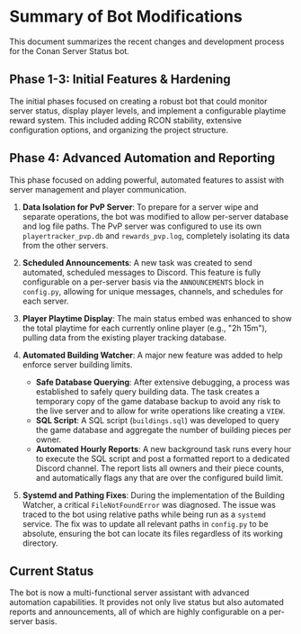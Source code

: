 # Summary of Bot Modifications

This document summarizes the recent changes and development process for the Conan Server Status bot.

## Phase 1-3: Initial Features & Hardening

The initial phases focused on creating a robust bot that could monitor server status, display player levels, and implement a configurable playtime reward system. This included adding RCON stability, extensive configuration options, and organizing the project structure.

## Phase 4: Advanced Automation and Reporting

This phase focused on adding powerful, automated features to assist with server management and player communication.

1.  **Data Isolation for PvP Server**: To prepare for a server wipe and separate operations, the bot was modified to allow per-server database and log file paths. The PvP server was configured to use its own `playertracker_pvp.db` and `rewards_pvp.log`, completely isolating its data from the other servers.

2.  **Scheduled Announcements**: A new task was created to send automated, scheduled messages to Discord. This feature is fully configurable on a per-server basis via the `ANNOUNCEMENTS` block in `config.py`, allowing for unique messages, channels, and schedules for each server.

3.  **Player Playtime Display**: The main status embed was enhanced to show the total playtime for each currently online player (e.g., "2h 15m"), pulling data from the existing player tracking database.

4.  **Automated Building Watcher**: A major new feature was added to help enforce server building limits.
    *   **Safe Database Querying**: After extensive debugging, a process was established to safely query building data. The task creates a temporary copy of the game database backup to avoid any risk to the live server and to allow for write operations like creating a `VIEW`.
    *   **SQL Script**: A SQL script (`buildings.sql`) was developed to query the game database and aggregate the number of building pieces per owner.
    *   **Automated Hourly Reports**: A new background task runs every hour to execute the SQL script and post a formatted report to a dedicated Discord channel. The report lists all owners and their piece counts, and automatically flags any that are over the configured build limit.

5.  **Systemd and Pathing Fixes**: During the implementation of the Building Watcher, a critical `FileNotFoundError` was diagnosed. The issue was traced to the bot using relative paths while being run as a `systemd` service. The fix was to update all relevant paths in `config.py` to be absolute, ensuring the bot can locate its files regardless of its working directory.

## Current Status

The bot is now a multi-functional server assistant with advanced automation capabilities. It provides not only live status but also automated reports and announcements, all of which are highly configurable on a per-server basis.